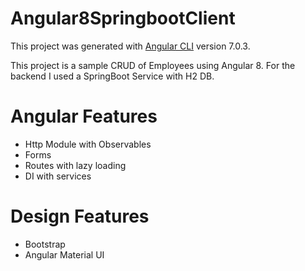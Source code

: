 # Angular8SpringbootClient

This project was generated with [Angular CLI](https://github.com/angular/angular-cli) version 7.0.3.

This project is a sample CRUD of Employees using Angular 8. For the backend I used a SpringBoot Service with H2 DB.

# Angular Features

* Http Module with Observables
* Forms
* Routes with lazy loading
* DI with services

# Design Features

* Bootstrap
* Angular Material UI
